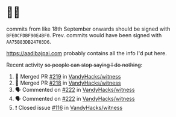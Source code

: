 # 👋🏻
<!--
**aadibajpai/aadibajpai** is a ✨ _special_ ✨ repository because its `README.md` (this file) appears on your GitHub profile.
-->
commits from like 18th September onwards should be signed with `BFE0CFDBF90E4BF0`. Prev. commits would have been signed with `AA75B83DB24703D6`.

https://aadibajpai.com probably contains all the info I'd put here.

Recent activity ~~so people can stop saying I do nothing~~:
<!--START_SECTION:activity-->
1. 🎉 Merged PR [#219](https://github.com/VandyHacks/witness/pull/219) in [VandyHacks/witness](https://github.com/VandyHacks/witness)
2. 🎉 Merged PR [#218](https://github.com/VandyHacks/witness/pull/218) in [VandyHacks/witness](https://github.com/VandyHacks/witness)
3. 🗣 Commented on [#222](https://github.com/VandyHacks/witness/issues/222) in [VandyHacks/witness](https://github.com/VandyHacks/witness)
4. 🗣 Commented on [#222](https://github.com/VandyHacks/witness/issues/222) in [VandyHacks/witness](https://github.com/VandyHacks/witness)
5. ❗️ Closed issue [#116](https://github.com/VandyHacks/witness/issues/116) in [VandyHacks/witness](https://github.com/VandyHacks/witness)
<!--END_SECTION:activity-->

